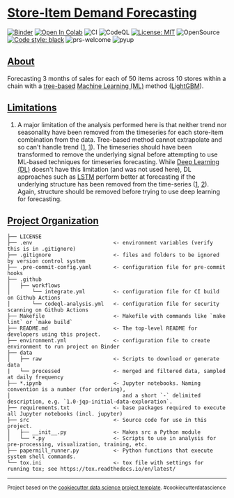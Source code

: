 # [Store-Item Demand Forecasting](#store-item-demand-forecasting)

[![Binder](https://mybinder.org/badge_logo.svg)](https://mybinder.org/v2/gh/edesz/store-item-demand-forecast)
[![Open In Colab](https://colab.research.google.com/assets/colab-badge.svg)](https://colab.research.google.com/github/edesz/store-item-demand-forecast/master/1_lgbm_trials_v2.ipynb)
![CI](https://github.com/edesz/store-item-demand-forecast/workflows/CI/badge.svg)
![CodeQL](https://github.com/edesz/store-item-demand-forecast/workflows/CodeQL/badge.svg)
[![License: MIT](https://img.shields.io/badge/License-MIT-brightgreen.svg)](https://opensource.org/licenses/mit)
![OpenSource](https://badgen.net/badge/Open%20Source%20%3F/Yes%21/blue?icon=github)
[![Code style: black](https://img.shields.io/badge/code%20style-black-000000.svg)](https://github.com/ambv/black)
![prs-welcome](https://img.shields.io/badge/PRs-welcome-brightgreen.svg?style=flat-square)
![pyup](https://pyup.io/repos/github/edesz/store-item-demand-forecast/shield.svg)

## [About](#about)

Forecasting 3 months of sales for each of 50 items across 10 stores within a chain with a [tree-based](https://en.wikipedia.org/wiki/Decision_tree_learning) [Machine Learning (ML)](https://en.wikipedia.org/wiki/Machine_learning) method ([LightGBM](https://en.wikipedia.org/wiki/LightGBM)).

## [Limitations](#limitations)
1. A major limitation of the analysis performed here is that neither trend nor seasonality have been removed from the timeseries for each store-item combination from the data. Tree-based method cannot extrapolate and so can't handle trend ([1](http://freerangestats.info/blog/2016/12/10/extrapolation), [1](https://srome.github.io/Dealing-With-Trends-Combine-a-Random-Walk-with-a-Tree-Based-Model-to-Predict-Time-Series-Data/)). The timeseries should have been transformed to remove the underlying signal before attempting to use ML-based techniques for timeseries forecasting. While [Deep Learning (DL)](https://en.wikipedia.org/wiki/Deep_learning) doesn't have this limitation (and was not used here), DL approaches such as [LSTM](https://en.wikipedia.org/wiki/Long_short-term_memory) perform better at forecasting if the underlying structure has been removed from the time-series ([1](https://www.quora.com/Why-are-the-data-used-in-LSTM-needed-to-be-transformed-into-stationary-when-processing-time-series-It-seems-like-the-process-of-backpropagation-is-curve-fitting/answer/Marco-Santanch%C3%A9), [2](https://www.quora.com/Can-an-LSTM-predict-the-time-series-if-they-are-not-stationary/answer/Nowan-Ilfideme)). Again, structure should be removed before trying to use deep learning for forecasting.

## [Project Organization](#project-organization)

    ├── LICENSE
    ├── .env                          <- environment variables (verify this is in .gitignore)
    ├── .gitignore                    <- files and folders to be ignored by version control system
    ├── .pre-commit-config.yaml       <- configuration file for pre-commit hooks
    ├── .github
    │   ├── workflows
    │       └── integrate.yml         <- configuration file for CI build on Github Actions
    │       └── codeql-analysis.yml   <- configuration file for security scanning on Github Actions
    ├── Makefile                      <- Makefile with commands like `make lint` or `make build`
    ├── README.md                     <- The top-level README for developers using this project.
    ├── environment.yml               <- configuration file to create environment to run project on Binder
    ├── data
    │   ├── raw                       <- Scripts to download or generate data
    |   └── processed                 <- merged and filtered data, sampled at daily frequency
    ├── *.ipynb                       <- Jupyter notebooks. Naming convention is a number (for ordering),
    │                                    and a short `-` delimited description, e.g. `1.0-jqp-initial-data-exploration`.
    ├── requirements.txt              <- base packages required to execute all Jupyter notebooks (incl. jupyter)
    ├── src                           <- Source code for use in this project.
    │   ├── __init__.py               <- Makes src a Python module
    │   └── *.py                      <- Scripts to use in analysis for pre-processing, visualization, training, etc.
    ├── papermill_runner.py           <- Python functions that execute system shell commands.
    └── tox.ini                       <- tox file with settings for running tox; see https://tox.readthedocs.io/en/latest/

--------

<p><small>Project based on the <a target="_blank" href="https://drivendata.github.io/cookiecutter-data-science/">cookiecutter data science project template</a>. #cookiecutterdatascience</small></p>

